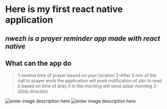 # Here is my first react native application
## *nwezh is a prayer reminder app made with react native*



## **What can the app do**

> 1-remind time of prayer based on your location
> 2-After 5 min of the call to prayer ends the application will push notification of zikr to read it based on time of
pray if in the morning will send azkar morning
> 3-Qibla direction


![enter image description here](https://github.com/ahmadsoran/react-native-Nwezh-App/blob/master/assets/nwezh1.png) ![enter image description here]([assets/nwezh1.PNG](https://github.com/ahmadsoran/react-native-Nwezh-App/blob/master/assets/nwezh1.png))
 